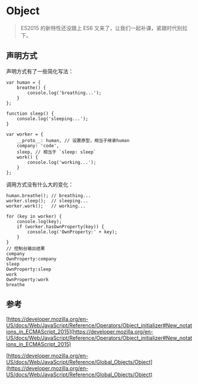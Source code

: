 # Object

> ES2015 的新特性还没跟上 ES6 又来了，让我们一起补课，紧跟时代别拉下。

## 声明方式

声明方式有了一些简化写法：

    var human = {
        breathe() {
            console.log('breathing...');
        }
    };
    
    function sleep() {
        console.log('sleeping...');
    }
    
    var worker = {
        __proto__: human, // 设置原型，相当于继承human
        company: 'code',
        sleep, // 相当于 `sleep: sleep`
        work() {
            console.log('working...');
        }
    };

调用方式没有什么大的变化：

    human.breathe(); // breathing...
    worker.sleep();  // sleeping...
    worker.work();   // working...

    for (key in worker) {
        console.log(key);
        if (worker.hasOwnProperty(key)) {
            console.log('OwnProperty:' + key);
        }
    }
    // 控制台输出结果
    company
    OwnProperty:company
    sleep
    OwnProperty:sleep
    work
    OwnProperty:work
    breathe

## 参考

[https://developer.mozilla.org/en-US/docs/Web/JavaScript/Reference/Operators/Object_initializer#New_notations_in_ECMAScript_2015](https://developer.mozilla.org/en-US/docs/Web/JavaScript/Reference/Operators/Object_initializer#New_notations_in_ECMAScript_2015)

[https://developer.mozilla.org/en-US/docs/Web/JavaScript/Reference/Global_Objects/Object](https://developer.mozilla.org/en-US/docs/Web/JavaScript/Reference/Global_Objects/Object)

